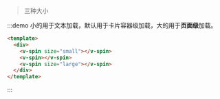 > 三种大小

:::demo 小的用于文本加载，默认用于卡片容器级加载，大的用于**页面级**加载。

```html
<template>
  <div>
    <v-spin size="small"></v-spin>
    <v-spin></v-spin>
    <v-spin size="large"></v-spin>
  </div>
</template>
```
:::
